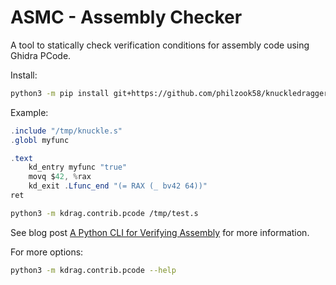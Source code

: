 # ASMC - Assembly Checker

A tool to statically check verification conditions for assembly code using Ghidra PCode.

Install:

```bash
python3 -m pip install git+https://github.com/philzook58/knuckledragger.git[pypcode]
```

Example:

```as
.include "/tmp/knuckle.s"
.globl myfunc

.text
    kd_entry myfunc "true"
    movq $42, %rax
    kd_exit .Lfunc_end "(= RAX (_ bv42 64))"
ret
```

```bash
python3 -m kdrag.contrib.pcode /tmp/test.s
```

See blog post [A Python CLI for Verifying Assembly](https://www.philipzucker.com/asm_verify3/) for more information.

For more options:

```bash
python3 -m kdrag.contrib.pcode --help
```
